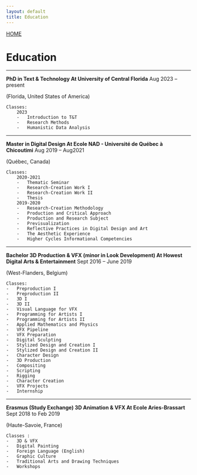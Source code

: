 ```yaml
---
layout: default 
title: Education
---
```


[HOME](/Portfolio_FredericCaeyers/)

# Education

---
**PhD in Text & Technology At University of Central Florida**
Aug 2023 – present 

(Florida, United States of America)


    
    Classes:		
        2023
        -	Introduction to T&T
        -	Research Methods
        -	Humanistic Data Analysis

---

**Master in Digital Design At Ecole NAD - Université de Québec à Chicoutimi** 
Aug 2019 – Aug2021

(Québec, Canada)


	Classes:
        2020-2021
        -	Thematic Seminar
        -	Research-Creation Work I
        -	Research-Creation Work II
        -	Thesis
		2019-2020
        -	Research-Creation Methodology
        -	Production and Critical Approach
        -	Production and Research Subject
        -	Previsualization
        -	Reflective Practices in Digital Design and Art
        -	The Aesthetic Experience
        -	Higher Cycles Informational Competencies

---

**Bachelor 3D Production & VFX (minor in Look Development) At Howest Digital Arts & Entertainment**
Sept 2016 – June 2019

(West-Flanders, Belgium)

	Classes:
    -	Preproduction I
    -	Preproduction II
    -	3D I
    -	3D II
    -	Visual Language for VFX
    -	Programming for Artists I
    -	Programming for Artists II
    -	Applied Mathematics and Physics 
    -	VFX Pipeline
    -	VFX Preparation
    -	Digital Sculpting
    -	Stylized Design and Creation I
    -	Stylized Design and Creation II
    -	Character Design
    -	3D Production
    -	Compositing
    -	Scripting
    -	Rigging
    -	Character Creation
    -	VFX Projects
    -	Internship

---

**Erasmus (Study Exchange) 3D Animation & VFX At Ecole Aries-Brassart**
Sept 2018 to Feb 2019

(Haute-Savoie, France)

	Classes :
    -	3D & VFX
    -	Digital Painting
    -	Foreign Language (English)
    -	Graphic Culture
    -	Traditional Arts and Drawing Techniques
    -	Workshops
